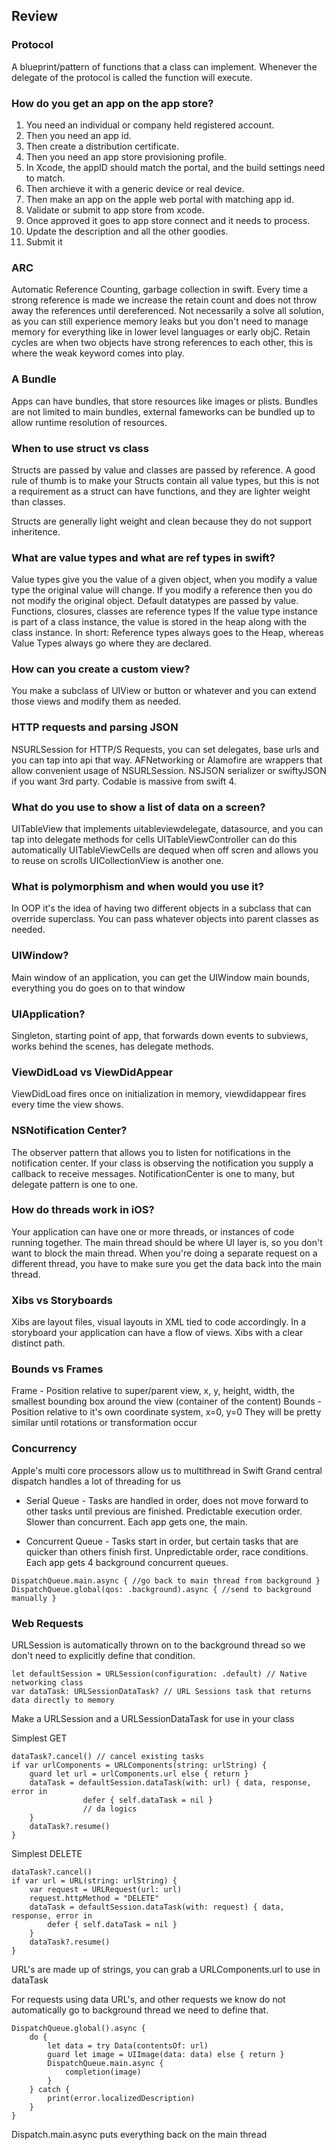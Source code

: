 ## Review

### Protocol

A blueprint/pattern of functions that a class can implement.  Whenever the delegate of the protocol is called the function will execute.

### How do you get an app on the app store?

1. You need an individual or company held registered account.  
1. Then you need an app id.  
1. Then create a distribution certificate.  
1. Then you need an app store provisioning profile.  
1. In Xcode, the appID should match the portal, and the build settings need to match. 
1. Then archieve it with a generic device or real device.  
1. Then make an app on the apple web portal with matching app id.  
1. Validate or submit to app store from xcode.
1. Once approved it goes to app store connect and it needs to process.
1. Update the description and all the other goodies. 
1. Submit it

### ARC

Automatic Reference Counting, garbage collection in swift.  Every time a strong reference is made we increase the retain count and does not throw away the references until dereferenced.  Not necessarily a solve all solution, as you can still experience memory leaks but you don't need to manage memory for everything like in lower level languages or early objC.  Retain cycles are when two objects have strong references to each other, this is where the weak keyword comes into play.

### A Bundle

Apps can have bundles, that store resources like images or plists.  Bundles are not limited to main bundles, external fameworks can be bundled up to allow runtime resolution of resources.

### When to use struct vs class

Structs are passed by value and classes are passed by reference. A good rule of thumb is to make your Structs contain all value types, but this is not a requirement as a struct can have functions, and they are lighter weight than classes.  

Structs are generally light weight and clean because they do not support inheritence.

### What are value types and what are ref types in swift?

Value types give you the value of a given object, when you modify a value type the original value will change.  If you modify a reference then you do not modify the original object.
Default datatypes are passed by value.
Functions, closures, classes are reference types
If the value type instance is part of a class instance, the value is stored in the heap along with the class instance.
In short: Reference types always goes to the Heap, whereas Value Types always go where they are declared.

### How can you create a custom view?

You make a subclass of UIView or button or whatever and you can extend those views and modify them as needed. 

### HTTP requests and parsing JSON

NSURLSession for HTTP/S Requests, you can set delegates, base urls and you can tap into api that way.
AFNetworking or Alamofire are wrappers that allow convenient usage of NSURLSession. 
NSJSON serializer or swiftyJSON if you want 3rd party.  Codable is massive from swift 4.

### What do you use to show a list of data on a screen?

UITableView that implements uitableviewdelegate, datasource, and you can tap into delegate methods for cells
UITableViewController can do this automatically
UITableViewCells are dequed when off scren and allows you to reuse on scrolls
UICollectionView is another one.

### What is polymorphism and when would you use it?

In OOP it's the idea of having two different objects in a subclass that can override superclass.  You can pass whatever objects into parent classes as needed.

### UIWindow?

Main window of an application, you can get the UIWindow main bounds, everything you do goes on to that window

### UIApplication?

Singleton, starting point of app, that forwards down events to subviews, works behind the scenes, has delegate methods.

### ViewDidLoad vs ViewDidAppear

ViewDidLoad fires once on initialization in memory, viewdidappear fires every time the view shows.

### NSNotification Center?

The observer pattern that allows you to listen for notifications in the notification center.  If your class is observing the notification you supply a callback to receive messages.  NotificationCenter is one to many, but delegate pattern is one to one.

### How do threads work in iOS?

Your application can have one or more threads, or instances of code running together.  The main thread should be where UI layer is, so you don't want to block the main thread.  When you're doing a separate request on a different thread, you have to make sure you get the data back into the main thread.

### Xibs vs Storyboards

Xibs are layout files, visual layouts in XML tied to code accordingly.  In a storyboard your application can have a flow of views.  Xibs with a clear distinct path.

### Bounds vs Frames

Frame - Position relative to super/parent view, x, y, height, width, the smallest bounding box around the view (container of the content)
Bounds - Position relative to it's own coordinate system, x=0, y=0
They will be pretty similar until rotations or transformation occur 


### Concurrency

Apple's multi core processors allow us to multithread in Swift
Grand central dispatch handles a lot of threading for us

- Serial Queue - Tasks are handled in order, does not move forward to other tasks until previous are finished.  Predictable execution order. Slower than concurrent. Each app gets one, the main.

- Concurrent Queue - Tasks start in order, but certain tasks that are quicker than others finish first.  Unpredictable order, race conditions. Each app gets 4 background concurrent queues.

```
DispatchQueue.main.async { //go back to main thread from background }
DispatchQueue.global(qos: .background).async { //send to background manually }
```

### Web Requests

URLSession is automatically thrown on to the background thread so we don't need to explicitly define that condition.
```
let defaultSession = URLSession(configuration: .default) // Native networking class
var dataTask: URLSessionDataTask? // URL Sessions task that returns data directly to memory
```
Make a URLSession and a URLSessionDataTask for use in your class

Simplest GET
```
dataTask?.cancel() // cancel existing tasks
if var urlComponents = URLComponents(string: urlString) {
    guard let url = urlComponents.url else { return }
    dataTask = defaultSession.dataTask(with: url) { data, response, error in
                defer { self.dataTask = nil }
                // da logics
    }
    dataTask?.resume()
}
```

Simplest DELETE
```
dataTask?.cancel()
if var url = URL(string: urlString) {
    var request = URLRequest(url: url)
    request.httpMethod = "DELETE"
    dataTask = defaultSession.dataTask(with: request) { data, response, error in
        defer { self.dataTask = nil }
    }
    dataTask?.resume()
}
```

URL's are made up of strings, you can grab a URLComponents.url to use in dataTask

For requests using data URL's, and other requests we know do not automatically go to background thread we need to define that.

```
DispatchQueue.global().async {
    do {
        let data = try Data(contentsOf: url) 
        guard let image = UIImage(data: data) else { return }
        DispatchQueue.main.async {
            completion(image)
        }
    } catch {
        print(error.localizedDescription)
    }
}
```

Dispatch.main.async puts everything back on the main thread
